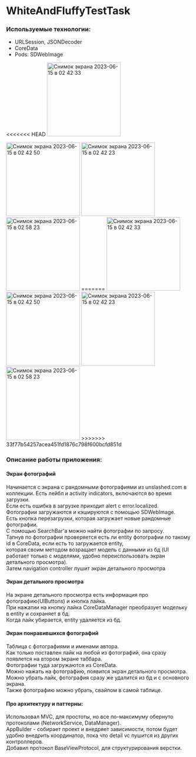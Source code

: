# WhiteAndFluffyTestTask
### Используемые технологии:
* URLSession, JSONDecoder
* CoreData
* Pods: SDWebImage

<<<<<<< HEAD
<img width="200" alt="Снимок экрана 2023-06-15 в 02 42 33" src="https://github.com/VladEnbaev/White-FluffyTestTask/assets/116029905/a012957e-6336-4ff4-a240-3ade2b52db9b">

<img width="200" alt="Снимок экрана 2023-06-15 в 02 42 50" src="https://github.com/VladEnbaev/White-FluffyTestTask/assets/116029905/cff4630e-dd5f-46fe-8352-718bb8217cf2">

<img width="200" alt="Снимок экрана 2023-06-15 в 02 42 23" src="https://github.com/VladEnbaev/White-FluffyTestTask/assets/116029905/b55f0ba8-d2a5-4f15-8409-e837a0388599">

<img width="200" alt="Снимок экрана 2023-06-15 в 02 58 23" src="https://github.com/VladEnbaev/White-FluffyTestTask/assets/116029905/af2769c8-1be5-4113-91f8-59eb34586a0d">
=======
<img width="200" alt="Снимок экрана 2023-06-15 в 02 42 33" src="https://github.com/VladEnbaev/White-FluffyTestTask/assets/116029905/39a9a007-d40b-43f8-92a8-76bbe0caaa34">
<img width="200" alt="Снимок экрана 2023-06-15 в 02 42 50" src="https://github.com/VladEnbaev/White-FluffyTestTask/assets/116029905/c4b332f8-e8ef-46ed-bf25-4ac60a9e0170">
<img width="200" alt="Снимок экрана 2023-06-15 в 02 42 23" src="https://github.com/VladEnbaev/White-FluffyTestTask/assets/116029905/dbe8655f-45cb-40d6-bf0e-3b0a71a0c658">
<img width="200" alt="Снимок экрана 2023-06-15 в 02 58 23" src="https://github.com/VladEnbaev/White-FluffyTestTask/assets/116029905/e20ffe03-fc66-4a0b-a59e-3cb1cf181cec">
>>>>>>> 33f77b54257acea451fd1876c798f600bcfd851d

### Описание работы приложения: 

#### Экран фотографий
Начинается с экрана с рандомными фотографиями из unslashed.com в коллекции. Есть лейбл и activity indicators, включаются во время загрузки.<br> 
Eсли есть ошибка в загрузке приходит alert c error.localized. <br> 
Фотографии загружаются и кэшируются с помощью SDWebImage.<br> 
Есть кнопка перезагрузки, которая загружает новые рандомные фотографии.<br>
С помощью SearchBar'a можно найти фотографии по запросу. <br> 
Тапнув по фотографии проверяется есть ли entity фотографии по такому id в CoreData, если есть то загружается entity,<br>
которая своим методом возращает модель с данными из бд (UI работает только с моделями, удобно переиспользовать экран детального просмотра). <br>
Затем navigation controller пушит экран детального просмотра

#### Экран детального просмотра
На экране детального просмотра есть информация про фотографию(UIButtons) и кнопка лайка.<br>
При нажатии на кнопку лайка CoreDataManager преобразует модельку в entity и сохраняет в бд.<br>
Когда лайк убирается, entity удаляется из бд.<br>


#### Экран понравившихся фотографий
Таблица с фотографиями и именами автора. <br>
Как только поставлен лайк на любой из фотографий, она сразу появлется на втором экране таббара. <br>
Фотографии туда загружаются из CoreData. <br>
Можно нажать на фотографию, появится экран детального просмотра. Можно убрать лайк, фотография сразу же удалится из бд и с основного экрана. <br>
Также фотографию можно убрать, свайпом в самой таблице.

#### Про архитектуру и паттерны: 
Использовал MVC, для простоты, но все по-максимуму обернуто протоколами (NetworkService, DataManager).<br>
AppBulder - собирает проект и внедряет зависимости, потом будет удобно внедрить координатор, пока что detail vc пушится из других контроллеров. <br>
Добавил протокол BaseViewProtocol, для структурирования верстки.

 

